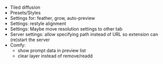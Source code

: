 * Tiled diffusion
* Presets/Styles
* Settings for: feather, grow, auto-preview
* Settings: restyle alignment
* Settings: Maybe move resolution settings to other tab
* Server settings: allow specifying path instead of URL so extension can (re)start the server
* Comfy: 
    * show prompt data in preview list
    * clear layer instead of remove/readd